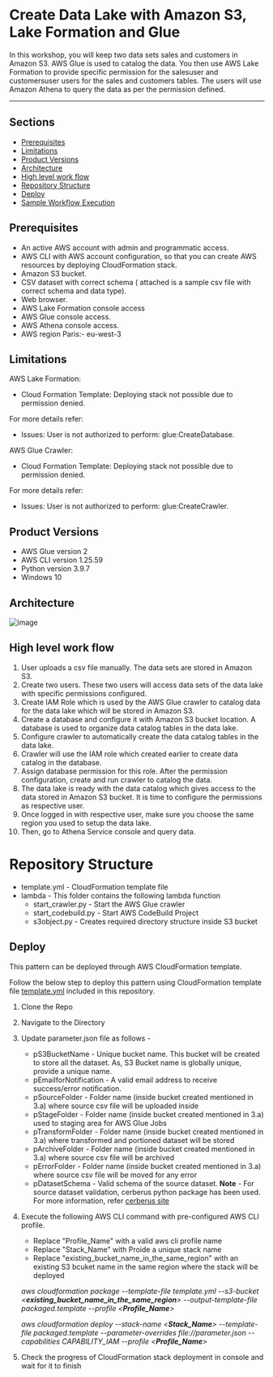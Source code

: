 # Create Data Lake with Amazon S3, Lake Formation and Glue
In this workshop, you will keep two data sets sales and customers in Amazon S3. AWS Glue is used to catalog the data. You then use AWS Lake Formation to provide specific permission for the salesuser and customersuser users for the sales and customers tables. The users will use Amazon Athena to query the data as per the permission defined.

---
## Sections
- [Prerequisites](#Prerequisites)
- [Limitations](#Limitations)
- [Product Versions](#Product-Versions)
- [Architecture](#Architecture)
- [High level work flow](#High-level-work-flow)
- [Repository Structure](#Repository-Structure)
- [Deploy](#Deploy)
- [Sample Workflow Execution](#Sample-Workflow-Execution-and-Notification)

## Prerequisites 

* An active AWS account with admin and programmatic access.
* AWS CLI with AWS account configuration, so that you can create AWS resources by deploying CloudFormation stack.
* Amazon S3 bucket. 
* CSV dataset with correct schema ( attached is a sample csv file with correct schema and data type).
* Web browser.
* AWS Lake Formation console access
* AWS Glue console access.
* AWS Athena console access.
* AWS region Paris:- eu-west-3


## Limitations
AWS Lake Formation:

- Cloud Formation Template: Deploying stack not possible due to permission denied.

For more details refer:
- Issues: User is not authorized to perform: glue:CreateDatabase. 

AWS Glue Crawler:

- Cloud Formation Template: Deploying stack not possible due to permission denied.

For more details refer:
- Issues: User is not authorized to perform: glue:CreateCrawler. 


## Product Versions

* AWS Glue version 2
* AWS CLI version 1.25.59
* Python version 3.9.7
* Windows 10

## Architecture

![image](https://user-images.githubusercontent.com/97115457/189493451-edd28319-2480-487e-b0e1-22742b9eccdb.png)

## High level work flow

1. User uploads a csv file manually. The data sets are stored in Amazon S3.
2. Create two users. These two users will access data sets of the data lake with specific permissions configured.
3. Create IAM Role which is used by the AWS Glue crawler to catalog data for the data lake which will be stored in Amazon S3.
4. Create a database and configure it with Amazon S3 bucket location. A database is used to organize data catalog tables in the data lake.
5. Configure crawler to automatically create the data catalog tables in the data lake.
6. Crawler will use the IAM role which created earlier to create data catalog in the database.
7. Assign database permission for this role. After the permission configuration, create and run crawler to catalog the data.
8. The data lake is ready with the data catalog which gives access to the data stored in Amazon S3 bucket. It is time to configure the permissions as respective user.
9. Once logged in with respective user, make sure you choose the same region you used to setup the data lake. 
10. Then, go to Athena Service console and query data.


# Repository Structure
- template.yml - CloudFormation template file
 - lambda - This folder contains the following lambda function
    - start_crawler.py - Start the AWS Glue crawler
    - start_codebuild.py - Start AWS CodeBuild Project
    - s3object.py - Creates required directory structure inside S3 bucket


## Deploy
This pattern can be deployed through AWS CloudFormation template.

Follow the below step to deploy this pattern using CloudFormation template file [template.yml](template.yml) included in this repository.

1.	Clone the Repo
2.	Navigate to the Directory
3.	Update parameter.json file as follows - 
    - pS3BucketName - Unique bucket name. This bucket will be created to store all the dataset. As, S3 Bucket name is globally unique, provide a unique name.
    - pEmailforNotification - A valid email address to receive success/error notification.
    - pSourceFolder - Folder name (inside bucket created mentioned in 3.a) where source csv file will be uploaded inside 
    - pStageFolder - Folder name (inside bucket created mentioned in 3.a) used to staging area for AWS Glue Jobs 
    - pTransformFolder - Folder name (inside bucket created mentioned in 3.a) where transformed and portioned dataset will be stored 
    - pArchiveFolder - Folder name (inside bucket created mentioned in 3.a) where source csv file will be archived 
    - pErrorFolder - Folder name (inside bucket created mentioned in 3.a) where source csv file will be moved for any error 
    - pDatasetSchema - Valid schema of the source dataset. **Note** - For source dataset validation, cerberus python package has been used. For more information, refer [cerberus site](https://cerberus-sanhe.readthedocs.io/usage.html#type)


4. Execute the following AWS CLI command with pre-configured AWS CLI profile. 
    - Replace "Profile_Name" with a valid aws cli profile name
    - Replace "Stack_Name" with Proide a unique stack name
    - Replace "existing_bucket_name_in_the_same_region" with an existing S3 bcuket name in the same region where the stack will be deployed

    *aws cloudformation package --template-file template.yml --s3-bucket <**existing_bucket_name_in_the_same_region**> --output-template-file packaged.template --profile <**Profile_Name**>*

    *aws cloudformation deploy --stack-name <**Stack_Name**> --template-file packaged.template  --parameter-overrides file://parameter.json --capabilities CAPABILITY_IAM --profile <**Profile_Name**>*
5.	Check the progress of CloudFormation stack deployment in console and wait for it to finish

